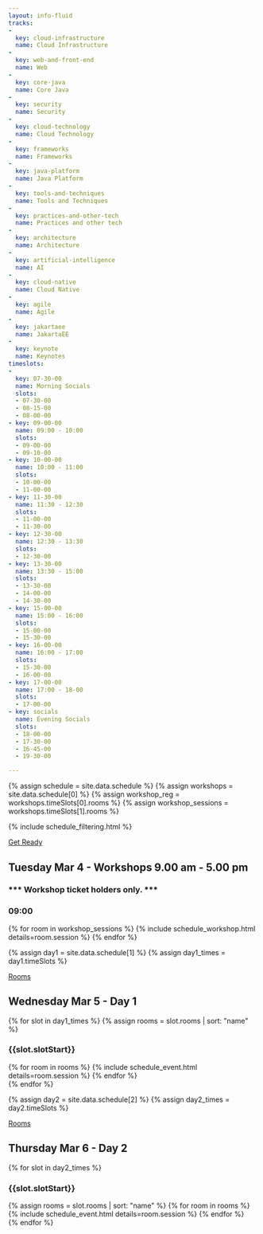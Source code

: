 ```yaml
---
layout: info-fluid
tracks:
- 
  key: cloud-infrastructure
  name: Cloud Infrastructure
- 
  key: web-and-front-end
  name: Web 
- 
  key: core-java
  name: Core Java
- 
  key: security
  name: Security
- 
  key: cloud-technology
  name: Cloud Technology
- 
  key: frameworks
  name: Frameworks
- 
  key: java-platform
  name: Java Platform
- 
  key: tools-and-techniques
  name: Tools and Techniques
- 
  key: practices-and-other-tech
  name: Practices and other tech
- 
  key: architecture
  name: Architecture  
- 
  key: artificial-intelligence
  name: AI
-
  key: cloud-native
  name: Cloud Native
- 
  key: agile
  name: Agile
-
  key: jakartaee
  name: JakartaEE
- 
  key: keynote
  name: Keynotes         
timeslots:  
- 
  key: 07-30-00
  name: Morning Socials
  slots:
  - 07-30-00
  - 08-15-00
  - 08-00-00
- key: 09-00-00
  name: 09:00 - 10:00
  slots:
  - 09-00-00
  - 09-10-00
- key: 10-00-00
  name: 10:00 - 11:00
  slots:
  - 10-00-00
  - 11-00-00
- key: 11-30-00
  name: 11:30 - 12:30
  slots: 
  - 11-00-00
  - 11-30-00
- key: 12-30-00
  name: 12:30 - 13:30
  slots: 
  - 12-30-00
- key: 13-30-00
  name: 13:30 - 15:00
  slots: 
  - 13-30-00
  - 14-00-00
  - 14-30-00
- key: 15-00-00
  name: 15:00 - 16:00
  slots: 
  - 15-00-00
  - 15-30-00
- key: 16-00-00
  name: 16:00 - 17:00
  slots: 
  - 15-30-00
  - 16-00-00
- key: 17-00-00
  name: 17:00 - 18-00
  slots:
  - 17-00-00
- key: socials
  name: Evening Socials
  slots: 
  - 18-00-00
  - 17-30-00
  - 16-45-00
  - 19-30-00

---
```



{% assign schedule = site.data.schedule %}
{% assign workshops = site.data.schedule[0] %}
{% assign workshop_reg = workshops.timeSlots[0].rooms %}
{% assign workshop_sessions = workshops.timeSlots[1].rooms %}

{% include schedule_filtering.html %}

<div class="row new-day apr09">
  <div class="col-xs-12">
      <div class="col-xs-12 box no-print pull-right" style="margin-top:1em">
        <div class="ribbon">
            <span><a href="/workshopinstructions">Get Ready</a></span>
        </div>
        <div>
          <h2 class="day "> Tuesday Mar 4 - Workshops 9.00 am - 5.00 pm </h2>
          <h3>*** Workshop ticket holders only. ***</h3>
        </div>  
        <div class="until09">
          <h3>09:00</h3>
          {% for room in workshop_sessions %}
            {% include schedule_workshop.html details=room.session %}
          {% endfor %}
        </div>
      </div>
  </div>    
</div>

{% assign day1 = site.data.schedule[1] %}
{% assign day1_times = day1.timeSlots %}
<div class="row new-day mar4">
  <div class="col-xs-12">
      <div class="col-xs-12 box no-print pull-right" style="margin-top:1em">
        <div class="ribbon">
            <span><a href="/gwcc_map.pdf">Rooms</a></span>
        </div>
        <div>
          <h2 class="day "> Wednesday Mar 5 - Day 1 </h2>
        </div>
        {% for slot in day1_times %}
        {% assign rooms = slot.rooms | sort: "name" %}
        <div class="{{slot.slotStart | slugify}}">
          <h3>{{slot.slotStart}}</h3>
          {% for room in rooms %}
            {% include schedule_event.html details=room.session %}
          {% endfor %}
        </div>
        {% endfor %}
      </div>
  </div>    
</div>

{% assign day2 = site.data.schedule[2] %}
{% assign day2_times = day2.timeSlots %}
<div class="row new-day apr11">
  <div class="col-xs-12">
      <div class="col-xs-12 box no-print pull-right" style="margin-top:1em">
        <div class="ribbon">
            <span><a href="/gwcc_map.pdf">Rooms</a></span>
        </div>
        <div>
          <h2 class="day "> Thursday Mar 6 - Day 2 </h2>
        </div>
        {% for slot in day2_times %}
        <div class="{{slot.slotStart | slugify}}">
          <h3>{{slot.slotStart}}</h3>
          {% assign rooms = slot.rooms | sort: "name" %}
          {% for room in rooms %}
            {% include schedule_event.html details=room.session %}
          {% endfor %}
        </div>
        {% endfor %}
      </div>
  </div>    
</div>


